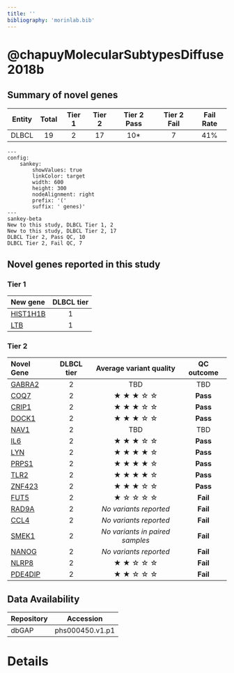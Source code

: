 ```yaml
---
title: ''
bibliography: 'morinlab.bib'
---
```


# @chapuyMolecularSubtypesDiffuse2018b
## Summary of novel genes

|Entity| Total| Tier 1| Tier 2| Tier 2 Pass| Tier 2 Fail| Fail Rate|
|:-:|:-:|:-:|:-:|:-:|:-:|:-:|
|DLBCL|19|2|17| 10\* | 7 | 41% |


```mermaid
---
config:
    sankey:
        showValues: true
        linkColor: target
        width: 600
        height: 300
        nodeAlignment: right
        prefix: '('
        suffix: ' genes)'
---
sankey-beta
New to this study, DLBCL Tier 1, 2
New to this study, DLBCL Tier 2, 17
DLBCL Tier 2, Pass QC, 10
DLBCL Tier 2, Fail QC, 7
```

## Novel genes reported in this study

### Tier 1
|New gene|DLBCL tier|
|:-|:-:|
|[HIST1H1B](../HIST1H1B)|1 |
|[LTB](../LTB)|1 |

### Tier 2
|Novel Gene|DLBCL tier|Average variant quality|QC outcome|
|:-|:-:|:-:|:-:|
|[GABRA2](../GABRA2)|2 |TBD|TBD|
|[COQ7](../COQ7)|2 |&starf; &starf; &starf; &star; &star; |**Pass**| 
|[CRIP1](../CRIP1)|2 |&starf; &starf; &starf; &star; &star; |**Pass**| 
|[DOCK1](../DOCK1)|2 |&starf; &starf; &starf; &star; &star; |**Pass**| 
|[NAV1](../NAV1)|2 |TBD|TBD|
|[IL6](../IL6)|2 |&starf; &starf; &starf; &star; &star; |**Pass**| 
|[LYN](../LYN)|2 |&starf; &starf; &starf; &starf; &star; |**Pass**| 
|[PRPS1](../PRPS1)|2 |&starf; &starf; &starf; &starf; &star; |**Pass**| 
|[TLR2](../TLR2)|2 |&starf; &starf; &starf; &starf; &star; |**Pass**| 
|[ZNF423](../ZNF423)|2 |&starf; &starf; &starf; &star; &star; |**Pass**| 
|[FUT5](../FUT5)|2 |&starf; &star; &star; &star; &star; |**Fail**| 
|[RAD9A](../RAD9A)|2 |*No variants reported*|**Fail**|
|[CCL4](../CCL4)|2 |*No variants reported*|**Fail**|
|[SMEK1](../SMEK1)|2 |*No variants in paired samples*|**Fail**|
|[NANOG](../NANOG)|2 |*No variants reported*|**Fail**|
|[NLRP8](../NLRP8)|2 |&starf; &starf; &star; &star; &star; |**Fail**| 
|[PDE4DIP](../PDE4DIP)|2 |&starf; &starf; &star; &star; &star; |**Fail**|


## Data Availability

|**Repository**|**Accession**|
|-|-|
|dbGAP| phs000450.v1.p1|


# Details

